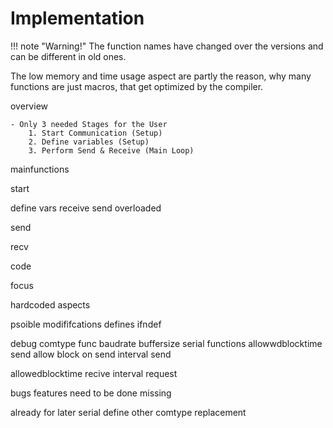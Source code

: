 # Implementation

!!! note "Warning!"
    The function names have changed over the versions and can be different in old ones.

The low memory and time usage aspect are partly the reason, why many functions are just macros, that get optimized by the compiler.

overview

    - Only 3 needed Stages for the User
        1. Start Communication (Setup)
        2. Define variables (Setup)
        3. Perform Send & Receive (Main Loop)

mainfunctions

start

define vars
receive
send overloaded


send

recv

code

focus

hardcoded aspects




psoible modififcations
defines ifndef

debug
comtype func
baudrate
buffersize
serial functions
allowwdblocktime send
allow block on send
interval send

allowedblocktime recive
interval request





bugs
features
need to be done
missing


already for later
serial define
other comtype replacement
